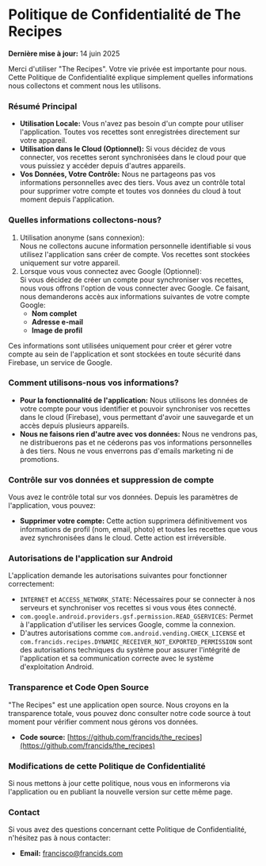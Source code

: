 # **Politique de Confidentialité de The Recipes**

**Dernière mise à jour:** 14 juin 2025

Merci d'utiliser "The Recipes". Votre vie privée est importante pour nous. Cette Politique de Confidentialité explique simplement quelles informations nous collectons et comment nous les utilisons.

### **Résumé Principal**

- **Utilisation Locale:** Vous n'avez pas besoin d'un compte pour utiliser l'application. Toutes vos recettes sont enregistrées directement sur votre appareil.
- **Utilisation dans le Cloud (Optionnel):** Si vous décidez de vous connecter, vos recettes seront synchronisées dans le cloud pour que vous puissiez y accéder depuis d'autres appareils.
- **Vos Données, Votre Contrôle:** Nous ne partageons pas vos informations personnelles avec des tiers. Vous avez un contrôle total pour supprimer votre compte et toutes vos données du cloud à tout moment depuis l'application.

### **Quelles informations collectons-nous?**

1. Utilisation anonyme (sans connexion):  
   Nous ne collectons aucune information personnelle identifiable si vous utilisez l'application sans créer de compte. Vos recettes sont stockées uniquement sur votre appareil.
2. Lorsque vous vous connectez avec Google (Optionnel):  
   Si vous décidez de créer un compte pour synchroniser vos recettes, nous vous offrons l'option de vous connecter avec Google. Ce faisant, nous demanderons accès aux informations suivantes de votre compte Google:
   - **Nom complet**
   - **Adresse e-mail**
   - **Image de profil**

Ces informations sont utilisées uniquement pour créer et gérer votre compte au sein de l'application et sont stockées en toute sécurité dans Firebase, un service de Google.

### **Comment utilisons-nous vos informations?**

- **Pour la fonctionnalité de l'application:** Nous utilisons les données de votre compte pour vous identifier et pouvoir synchroniser vos recettes dans le cloud (Firebase), vous permettant d'avoir une sauvegarde et un accès depuis plusieurs appareils.
- **Nous ne faisons rien d'autre avec vos données:** Nous ne vendrons pas, ne distribuerons pas et ne céderons pas vos informations personnelles à des tiers. Nous ne vous enverrons pas d'emails marketing ni de promotions.

### **Contrôle sur vos données et suppression de compte**

Vous avez le contrôle total sur vos données. Depuis les paramètres de l'application, vous pouvez:

- **Supprimer votre compte:** Cette action supprimera définitivement vos informations de profil (nom, email, photo) et toutes les recettes que vous avez synchronisées dans le cloud. Cette action est irréversible.

### **Autorisations de l'application sur Android**

L'application demande les autorisations suivantes pour fonctionner correctement:

- `INTERNET` et `ACCESS_NETWORK_STATE`: Nécessaires pour se connecter à nos serveurs et synchroniser vos recettes si vous vous êtes connecté.
- `com.google.android.providers.gsf.permission.READ_GSERVICES`: Permet à l'application d'utiliser les services Google, comme la connexion.
- D'autres autorisations comme `com.android.vending.CHECK_LICENSE` et `com.francids.recipes.DYNAMIC_RECEIVER_NOT_EXPORTED_PERMISSION` sont des autorisations techniques du système pour assurer l'intégrité de l'application et sa communication correcte avec le système d'exploitation Android.

### **Transparence et Code Open Source**

"The Recipes" est une application open source. Nous croyons en la transparence totale, vous pouvez donc consulter notre code source à tout moment pour vérifier comment nous gérons vos données.

- **Code source:** [https://github.com/francids/the_recipes](https://github.com/francids/the_recipes)

### **Modifications de cette Politique de Confidentialité**

Si nous mettons à jour cette politique, nous vous en informerons via l'application ou en publiant la nouvelle version sur cette même page.

### **Contact**

Si vous avez des questions concernant cette Politique de Confidentialité, n'hésitez pas à nous contacter:

- **Email:** francisco@francids.com
